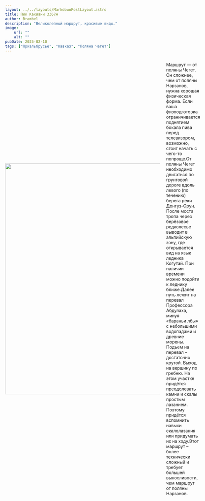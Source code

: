 ```yaml
---
layout: ../../layouts/MarkdownPostLayout.astro
title: Пик Кахиани 3367м 
author: Brambel
description: "Великолепный маршрут, красивые виды."
image:
    url: ""
    alt: ""
pubDate: 2025-02-10
tags: ["Приэльбрусье", "Кавказ", "Поляна Чегет"]
---
```


<div style="display: flex; align-items: center;">

<image src="/src/images/kahiani.jpg" alt="" width="800" height="750"  style="margin-right: 20px;">
<p style="text-align: center;">


Маршрут — от поляны Чегет. Он сложнее, чем от поляны Нарзанов, нужна хорошая физическая форма. Если ваша физподготовка ограничивается поднятием бокала пива перед телевизором, возможно, стоит начать с чего-то попроще.От поляны Чегет необходимо двигаться по грунтовой дороге вдоль левого (по течению) берега реки Донгуз-Орун. После моста тропа через берёзовое редколесье выводит в альпийскую зону, где открывается вид на язык ледника Когутай. При наличии времени можно подойти к леднику ближе.Далее путь лежит на перевал Профессора Абдулаха, минуя «бараньи лбы» с небольшими водопадами и древние морены. Подъем на перевал – достаточно крутой.
Выход на вершину  по гребню. На этом участке придётся преодолевать камни и скалы простым лазанием. Поэтому придётся вспомнить навыки скалолазания или придумать их на ходу.Этот маршрут – более технически сложный и требует большей выносливости, чем маршрут от поляны Нарзанов.



</p>